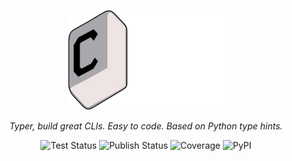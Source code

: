 <p align="center">
  <img src="assets/licenses/COOKTITLE.svg" alt="Typer Banner" width="250"/>
</p>

<p align="center"><i>Typer, build great CLIs. Easy to code. Based on Python type hints.</i></p>

<p align="center">
  <img alt="Test Status" src="https://img.shields.io/badge/Test-passing-brightgreen?style=flat-square">
  <img alt="Publish Status" src="https://img.shields.io/badge/Publish-passing-brightgreen?style=flat-square">
  <img alt="Coverage" src="https://img.shields.io/badge/coverage-100%25-brightgreen?style=flat-square">
  <img alt="PyPI" src="https://img.shields.io/badge/pypi%20package-v0.16.0-brightgreen?style=flat-square">
</p>

